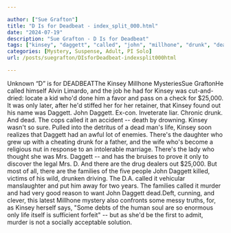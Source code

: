 ```yaml
---

author: ["Sue Grafton"]
title: "D Is for Deadbeat - index_split_000.html"
date: "2024-07-19"
description: "Sue Grafton - D Is for Deadbeat"
tags: ["kinsey", "daggett", "called", "john", "millhone", "drunk", "dead", "life", "family", "murder", "unknown", "deadbeatthe", "mysteriessue", "graftonhe", "alvin", "limardo", "job", "locate", "kid", "done", "favor", "pas", "check", "later", "stiffed"]
categories: [Mystery, Suspense, Adult, PI Solo]
url: /posts/suegrafton/DIsforDeadbeat-indexsplit000html

---
```



Unknown
“D” is for DEADBEATThe Kinsey Millhone MysteriesSue GraftonHe called himself Alvin Limardo, and the job he had for Kinsey was cut-and-dried: locate a kid who'd done him a favor and pass on a check for $25,000. It was only later, after he'd stiffed her for her retainer, that Kinsey found out his name was Daggett. John Daggett. Ex-con. Inveterate liar. Chronic drunk. And dead. The cops called it an accident -- death by drowning. Kinsey wasn't so sure. Pulled into the detritus of a dead man's life, Kinsey soon realizes that Daggett had an awful lot of enemies. There's the daughter who grew up with a cheating drunk for a father, and the wife who's become a religious nut in response to an intolerable marriage. There's the lady who thought she was Mrs. Daggett -- and has the bruises to prove it only to discover the legal Mrs. D. And there are the drug dealers out $25,000. But most of all, there are the families of the five people John Daggett killed, victims of his wild, drunken driving. The D.A. called it vehicular manslaughter and put him away for two years. The families called it murder and had very good reason to want John Daggett dead.Deft, cunning, and clever, this latest Millhone mystery also confronts some messy truths, for, as Kinsey herself says, "Some debts of the human soul are so enormous only life itself is sufficient forfeit" -- but as she'd be the first to admit, murder is not a socially acceptable solution.
